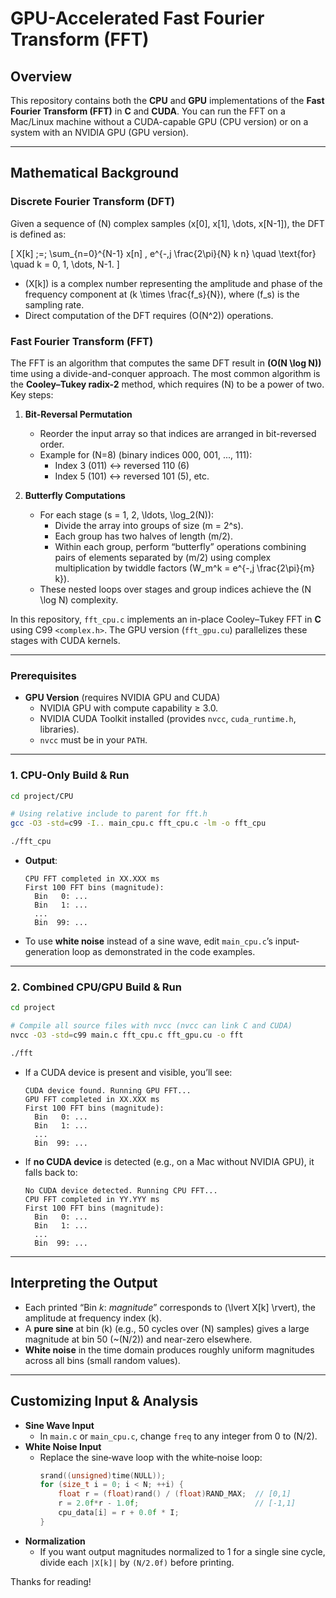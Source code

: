 
# GPU-Accelerated Fast Fourier Transform (FFT)

## Overview

This repository contains both the **CPU** and **GPU** implementations of the **Fast Fourier Transform (FFT)** in **C** and **CUDA**. You can run the FFT on a Mac/Linux machine without a CUDA-capable GPU (CPU version) or on a system with an NVIDIA GPU (GPU version).

---

## Mathematical Background

### Discrete Fourier Transform (DFT)

Given a sequence of \(N\) complex samples \(x[0], x[1], \dots, x[N-1]\), the DFT is defined as:

\[
X[k] \;=\; \sum_{n=0}^{N-1} x[n] \, e^{-\,j \frac{2\pi}{N} k n}
\quad \text{for} \quad k = 0, 1, \dots, N-1.
\]

- \(X[k]\) is a complex number representing the amplitude and phase of the frequency component at \(k \times \frac{f_s}{N}\), where \(f_s\) is the sampling rate.
- Direct computation of the DFT requires \(O(N^2)\) operations.

### Fast Fourier Transform (FFT)

The FFT is an algorithm that computes the same DFT result in **\(O(N \log N)\)** time using a divide-and-conquer approach. The most common algorithm is the **Cooley–Tukey radix-2** method, which requires \(N\) to be a power of two. Key steps:

1. **Bit-Reversal Permutation**  
   - Reorder the input array so that indices are arranged in bit-reversed order.  
   - Example for \(N=8\) (binary indices 000, 001, ..., 111):
     - Index 3 (011) ↔ reversed 110 (6)
     - Index 5 (101) ↔ reversed 101 (5), etc.

2. **Butterfly Computations**  
   - For each stage \(s = 1, 2, \ldots, \log_2(N)\):
     - Divide the array into groups of size \(m = 2^s\).
     - Each group has two halves of length \(m/2\).
     - Within each group, perform “butterfly” operations combining pairs of elements separated by \(m/2\) using complex multiplication by twiddle factors \(W_m^k = e^{-\,j \frac{2\pi}{m} k}\).
   - These nested loops over stages and group indices achieve the \(N \log N\) complexity.

In this repository, `fft_cpu.c` implements an in-place Cooley–Tukey FFT in **C** using C99 `<complex.h>`. The GPU version (`fft_gpu.cu`) parallelizes these stages with CUDA kernels.

---

### Prerequisites

- **GPU Version** (requires NVIDIA GPU and CUDA)  
  - NVIDIA GPU with compute capability ≥ 3.0.  
  - NVIDIA CUDA Toolkit installed (provides `nvcc`, `cuda_runtime.h`, libraries).  
  - `nvcc` must be in your `PATH`.

---

### 1. CPU-Only Build & Run

```bash
cd project/CPU

# Using relative include to parent for fft.h
gcc -O3 -std=c99 -I.. main_cpu.c fft_cpu.c -lm -o fft_cpu

./fft_cpu
```

- **Output**:  
  ```
  CPU FFT completed in XX.XXX ms
  First 100 FFT bins (magnitude):
    Bin   0: ...
    Bin   1: ...
    ...
    Bin  99: ...
  ```

- To use **white noise** instead of a sine wave, edit `main_cpu.c`’s input‐generation loop as demonstrated in the code examples.

---

### 2. Combined CPU/GPU Build & Run

```bash
cd project

# Compile all source files with nvcc (nvcc can link C and CUDA)
nvcc -O3 -std=c99 main.c fft_cpu.c fft_gpu.cu -o fft

./fft
```

- If a CUDA device is present and visible, you’ll see:
  ```
  CUDA device found. Running GPU FFT...
  GPU FFT completed in XX.XXX ms
  First 100 FFT bins (magnitude):
    Bin   0: ...
    Bin   1: ...
    ...
    Bin  99: ...
  ```
- If **no CUDA device** is detected (e.g., on a Mac without NVIDIA GPU), it falls back to:
  ```
  No CUDA device detected. Running CPU FFT...
  CPU FFT completed in YY.YYY ms
  First 100 FFT bins (magnitude):
    Bin   0: ...
    Bin   1: ...
    ...
    Bin  99: ...
  ```

---

## Interpreting the Output

- Each printed “Bin _k_: _magnitude_” corresponds to \(\lvert X[k] \rvert\), the amplitude at frequency index \(k\).  
- A **pure sine** at bin \(k\) (e.g., 50 cycles over \(N\) samples) gives a large magnitude at bin 50 (~\(N/2\)) and near-zero elsewhere.  
- **White noise** in the time domain produces roughly uniform magnitudes across all bins (small random values).

---

## Customizing Input & Analysis

- **Sine Wave Input**  
  - In `main.c` or `main_cpu.c`, change `freq` to any integer from 0 to \(N/2\).  
- **White Noise Input**  
  - Replace the sine‐wave loop with the white‐noise loop:
    ```c
    srand((unsigned)time(NULL));
    for (size_t i = 0; i < N; ++i) {
        float r = (float)rand() / (float)RAND_MAX;  // [0,1]
        r = 2.0f*r - 1.0f;                          // [-1,1]
        cpu_data[i] = r + 0.0f * I;
    }
    ```
- **Normalization**  
  - If you want output magnitudes normalized to 1 for a single sine cycle, divide each `|X[k]|` by `(N/2.0f)` before printing.

Thanks for reading!
